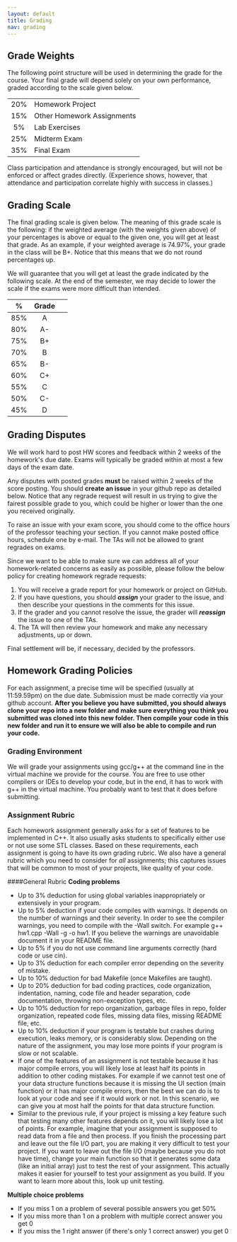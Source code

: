 ```yaml
---
layout: default
title: Grading
nav: grading
---
```


## Grade Weights
The following point structure will be used in determining the grade for the course. Your final grade will depend solely on your own performance, graded according to the scale given below. 

|     |                             |
| :-: | :---------------------------|
| 20% | Homework Project            |
| 15% | Other Homework Assignments  |
| 5%  | Lab Exercises               |
| 25% | Midterm Exam                |
| 35% | Final Exam                  |

Class participation and attendance is strongly encouraged, but will not be enforced or affect grades directly. (Experience shows, however, that attendance and participation correlate highly with success in classes.)

## Grading Scale
The final grading scale is given below. The meaning of this grade scale is the following: if the weighted average (with the weights given above) of your percentages is above or equal to the given one, you will get at least that grade. As an example, if your weighted average is 74.97%, your grade in the class will be B+. Notice that this means that we do not round percentages up.

We will guarantee that you will get at least the grade indicated by the following scale.  At the end of the semester, we may decide to lower the scale if the exams were more difficult than intended.

|  %  | Grade | &nbsp; |
| :-: | :---: | ------ |
| 85% |   A   | &nbsp; |
| 80% |   A-  | &nbsp; |
| 75% |   B+  | &nbsp; |
| 70% |   B   | &nbsp; |
| 65% |   B-  | &nbsp; |
| 60% |   C+  | &nbsp; |
| 55% |   C   | &nbsp; |
| 50% |   C-  | &nbsp; |
| 45% |   D   | &nbsp; |

## Grading Disputes 
We will work hard to post HW scores and feedback within 2 weeks of the homework's due date. Exams will typically be graded within at most a few days of the exam date.

Any disputes with posted grades <strong>must</strong> be raised within 2 weeks of the score posting. You should **create an issue** in your github repo as detailed below. Notice that any regrade request will result in us trying to give the fairest possible grade to you, which could be higher or lower than the one you received originally.

To raise an issue with your exam score, you should come to the office hours of the professor teaching your section. If you cannot make posted office hours, schedule one by e-mail. The TAs will not be allowed to grant regrades on exams.

Since we want to be able to make sure we can address all of your homework-related concerns as easily as possible, please follow the below policy for creating homework regrade requests:
<ol>
	<li>You will receive a grade report for your homework or project on GitHub.</li>
	<li>If you have questions, you should <strong><em>assign</em></strong> your grader to the issue, and then describe your questions in the comments for this issue.</li>
	<li>If the grader and you cannot resolve the issue, the grader will <strong><em>reassign</em></strong> the issue to one of the TAs.</li>
	<li>The TA will then review your homework and make any necessary adjustments, up or down.</li>
</ol>

Final settlement will be, if necessary, decided by the professors.

## Homework Grading Policies
For each assignment, a precise time will be specified (usually at 11:59.59pm) on the due date. Submission must be made correctly via your github account. **After you believe you have submitted, you should always clone your repo into a new folder and make sure everything you think you submitted was cloned into this new folder.  Then compile your code in this new folder and run it to ensure we will also be able to compile and run your code.** 


### Grading Environment
We will grade your assignments using gcc/g++ at the command line in the virtual machine we provide for the course. You are free to use other compilers or IDEs to develop your code, but in the end, it has to work with g++ in the virtual machine. You probably want to test that it does before submitting.

### Assignment Rubric
Each homework assignment generally asks for a set of features to be
implemented in C++. It also usually asks students to specifically
either use or not use some STL classes. Based on these requirements,
each assignment is going to have its own grading rubric. We also have
a general rubric which you need to consider for *all* assignments;
this captures issues that will be common to most of your projects,
like quality of your code. 

####General Rubric
**Coding problems**

- Up to 3% deduction for using global variables inappropriately or extensively in your program.
- Up to 5% deduction if your code compiles with warnings. It depends on the number of warnings and their severity. In order to see the compiler warnings, you need to compile with the -Wall switch. For example g++ hw1.cpp -Wall -g -o hw1. If you believe the warnings are unavoidable document it in your README file.
- Up to 5% if you do not use command line arguments correctly (hard code or use cin).
- Up to 3% deduction for each compiler error depending on the severity of mistake.
- Up to 10% deduction for bad Makefile (once Makefiles are taught).
- Up to 20% deduction for bad coding practices, code organization, indentation, naming, code file and header separation, code documentation, throwing non-exception types, etc.
- Up to 10% deduction for repo organization, garbage files in repo, folder organization, repeated code files, missing data files, missing README file, etc.
- Up to 10% deduction if your program is testable but crashes during execution, leaks memory, or is considerably slow. Depending on the nature of the assignment, you may lose more points if your program is slow or not scalable.
- If one of the features of an assignment is not testable because it has major compile errors, you will likely lose at least half its points in addition to other coding mistakes. For example if we cannot test one of your data structure functions because it is missing the UI section (main function) or it has major compile errors, then the best we can do is to look at your code and see if it would work or not. In this scenario, we can give you at most half the points for that data structure function.
- Similar to the previous rule, if your project is missing a key feature such that testing many other features depends on it, you will likely lose a lot of points. For example, imagine that your assignment is supposed to read data from a file and then process. If you finish the processing part and leave out the file I/O part, you are making it very difficult to test your project. If you want to leave out the file I/O (maybe because you do not have time), change your main function so that it generates some data (like an initial array) just to test the rest of your assignment. This actually makes it easier for yourself to test your assignment as you build. If you want to learn more about this, look up unit testing.

**Multiple choice problems**

 + If you miss 1 on a problem of several possible answers you get 50%
 + If you miss more than 1 on a problem with multiple correct answer you get 0
 + If you miss the 1 right answer (if there's only 1 correct answer) you get 0
